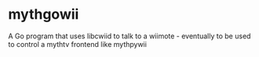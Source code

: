 mythgowii
=========

A Go program that uses libcwiid to talk to a wiimote - eventually to be used to control a mythtv frontend like mythpywii
